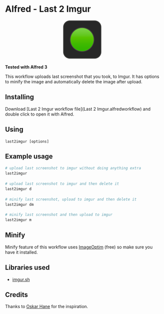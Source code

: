 # Alfred - Last 2 Imgur

<p align="center">
<img src="https://github.com/aviaryan/alfred-last2imgur/raw/master/src/icon.png">
</p>

**Tested with Alfred 3**

This workflow uploads last screenshot that you took, to Imgur. 
It has options to minify the image and automatically delete the image after upload.


## Installing

Download [Last 2 Imgur workflow file](Last 2 Imgur.alfredworkflow) and double click to open it with Alfred.

## Using

```
last2imgur [options]
```

## Example usage

```sh
# upload last screenshot to imgur without doing anything extra
last2imgur

# upload last screenshot to imgur and then delete it
last2imgur d

# minify last screenshot, upload to imgur and then delete it
last2imgur dm

# minify last screenshot and then upload to imgur
last2imgur m
```

## Minify

Minify feature of this workflow uses [ImageOptim](https://imageoptim.com/) (free) so make sure you have it installed.


## Libraries used

* [imgur.sh](https://github.com/tremby/imgur.sh)


## Credits

Thanks to [Oskar Hane](http://oskarhane.com/alfred-workflow-upload-most-recent-screenshot-to-imgur/) for the inspiration.
